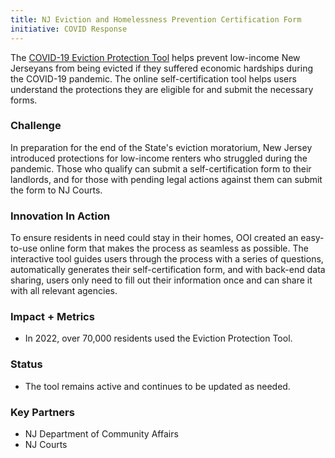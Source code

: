 ```yaml
---
title: NJ Eviction and Homelessness Prevention Certification Form
initiative: COVID Response
---
```


The [COVID-19 Eviction Protection Tool](https://covid19.nj.gov/pages/renter) helps prevent low-income New Jerseyans from being evicted if they suffered economic hardships during the COVID-19 pandemic. The online self-certification tool helps users understand the protections they are eligible for and submit the necessary forms. 

### Challenge

In preparation for the end of the State's eviction moratorium, New Jersey introduced protections for low-income renters who struggled during the pandemic. Those who qualify can submit a self-certification form to their landlords, and for those with pending legal actions against them can submit the form to NJ Courts.

### Innovation In Action

To ensure residents in need could stay in their homes, OOI created an easy-to-use online form that makes the process as seamless as possible. The interactive tool guides users through the process with a series of questions, automatically generates their self-certification form, and with back-end data sharing, users only need to fill out their information once and can share it with all relevant agencies.

### Impact + Metrics

-   In 2022, over 70,000 residents used the Eviction Protection Tool.

### Status

-   The tool remains active and continues to be updated as needed.

### Key Partners

-   NJ Department of Community Affairs
-   NJ Courts
